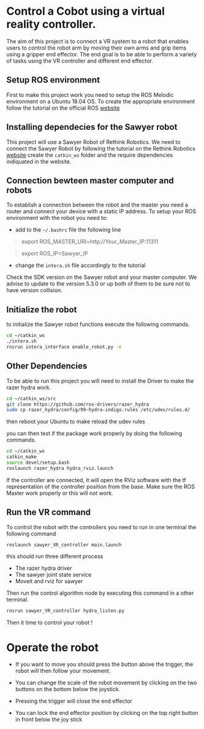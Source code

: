 # Control a Cobot using a virtual reality controller.

The aim of this project is to connect a VR system to a robot that enables users to control 
the robot arm by moving their own arms and grip items using a gripper end effector. 
The end goal is to be able to perform a variety of tasks using the VR controller and different end effector. 

## Setup ROS environment

First to make this project work you need to setup the ROS Melodic environment on a Ubuntu 18.04 OS. To create the appropriate environment follow the tutorial on the official ROS [website](http://wiki.ros.org/melodic/Installation/Ubuntu) 

## Installing dependecies for the Sawyer robot

This project will use a Sawyer Robot of Rethink Robotics. We need to connect the Sawyer Robot by following the tutorial on the Rethink Robotics [website](https://www.rethinkrobotics.com/)  create the `catkin_ws` folder and the require dependencies indiquated in the website.

## Connection bewteen master computer and robots

To establish a connection between the robot and the master you need a router and connect your device with a static IP address. To setup your ROS environment with the robot you need to:
 
- add to the `~/.bashrc` file the following line 
> export ROS_MASTER_URI=http://Your_Master_IP:11311

> export ROS_IP=Sawyer_IP

- change the `intera.sh` file accordingly to the tutorial

Check the SDK version on the Sawyer robot and your master computer. We advise to update to the version 5.3.0 or up both of them to be sure not to have version collision.

## Initialize the robot

to initialize the Sawyer robot functions execute the following commands.
```bash
cd ~/catkin_ws
./intera.sh
rosrun intera_interface enable_robot.py -e
```
## Other Dependencies

To be able to run this project you will need to install the Driver to make the razer hydra work. 

```bash
cd ~/catkin_ws/src
git clone https://github.com/ros-drivers/razer_hydra
sudo cp razer_hydra/config/99-hydra-indigo.rules /etc/udev/rules.d/
```
then reboot your Ubuntu to make reload the udev rules

you can then test if the package work properly by doing the following commands.

```bash
cd ~/catkin_ws
catkin_make
source devel/setup.bash
roslaunch razer_hydra hydra_rviz.launch
```
If the controller are connected, it will open the RViz software with the tf representation of the controller position from the base. Make sure the ROS Master work properly or this will not work.

## Run the VR command 

To control the robot with the controllers you need to run in one terminal the following command

```bash
roslaunch sawyer_VR_controller main.launch
```
this should run three different process

* The razer hydra driver 
* The sawyer joint state service
* Moveit and rviz for sawyer

Then run the control algorithm node by executing this command in a other terminal.

```bash
rosrun sawyer_VR_controller hydra_listen.py
```

Then it time to control your robot !

# Operate the robot

* If you want to move you should press the button above the trigger, the robot will then follow your movement.

* You can change the scale of the robot movement by clicking on the two buttons on the bottom below the joystick.

* Pressing the trigger will close the end effector

* You can lock the end effector position by clicking on the top right button in front below the joy stick